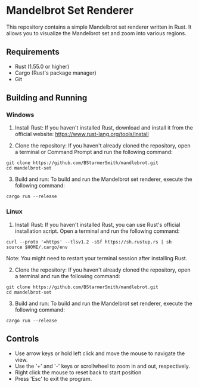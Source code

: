 # Mandelbrot Set Renderer

This repository contains a simple Mandelbrot set renderer written in Rust. It allows you to visualize the Mandelbrot set and zoom into various regions.

## Requirements

- Rust (1.55.0 or higher)
- Cargo (Rust's package manager)
- Git

## Building and Running

### Windows

1. Install Rust: If you haven't installed Rust, download and install it from the official website: https://www.rust-lang.org/tools/install

2. Clone the repository: If you haven't already cloned the repository, open a terminal or Command Prompt and run the following command:
```
git clone https://github.com/BStarmerSmith/mandlebrot.git
cd mandelbrot-set
```

3. Build and run: To build and run the Mandelbrot set renderer, execute the following command:
```
cargo run --release
```

### Linux

1. Install Rust: If you haven't installed Rust, you can use Rust's official installation script. Open a terminal and run the following command:
```
curl --proto '=https' --tlsv1.2 -sSf https://sh.rustup.rs | sh
source $HOME/.cargo/env
```

Note: You might need to restart your terminal session after installing Rust.

2. Clone the repository: If you haven't already cloned the repository, open a terminal and run the following command:
```
git clone https://github.com/BStarmerSmith/mandlebrot.git
cd mandelbrot-set
```

3. Build and run: To build and run the Mandelbrot set renderer, execute the following command:
```
cargo run --release
```

## Controls

- Use arrow keys or hold left click and move the mouse to navigate the view.
- Use the '+' and '-' keys or scrollwheel to zoom in and out, respectively.
- Right click the mouse to reset back to start position
- Press 'Esc' to exit the program.